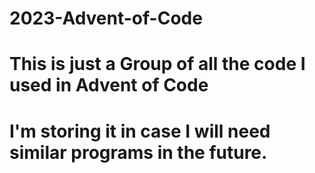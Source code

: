 # 2023-Advent-of-Code
# This is just a Group of all the code I used in Advent of Code
# I'm storing it in case I will need similar programs in the future.
